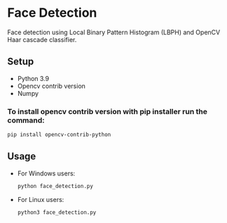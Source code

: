 # Face Detection

Face detection using Local Binary Pattern Histogram (LBPH) and OpenCV Haar cascade classifier.

## Setup
* Python 3.9
* Opencv contrib version
* Numpy

### To install opencv contrib version with pip installer run the command:
``` bash
pip install opencv-contrib-python
```

## Usage
- For Windows users:
    ```bash
    python face_detection.py
    ```
- For Linux users:
    ```bash
    python3 face_detection.py
    ``` 